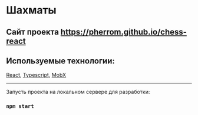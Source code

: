 # Шахматы #

## Сайт проекта https://pherrom.github.io/chess-react


## Используемые технологии: #####

[React](https://reactjs.org/), 
[Typescript](https://www.typescriptlang.org/), 
[MobX](https://mobx.js.org/README.html)

___
 Запусть проекта на локальном сервере для разработки:

### `npm start`


